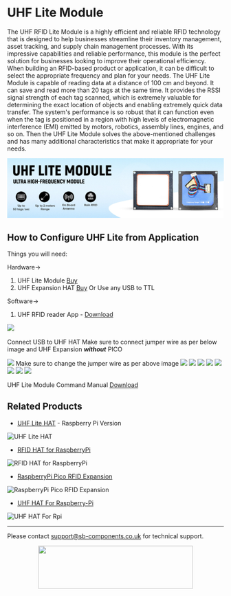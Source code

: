 # UHF Lite Module
The UHF RFID Lite Module is a highly efficient and reliable RFID technology that is designed to help businesses streamline their inventory management, asset tracking, and supply chain management processes. With its impressive capabilities and reliable performance, this module is the perfect solution for businesses looking to improve their operational efficiency.
When building an RFID-based product or application, it can be difficult to select the appropriate frequency and plan for your needs.
The UHF Lite Module is capable of reading data at a distance of 100 cm and beyond. It can save and read more than 20 tags at the same time. It provides the RSSI signal strength of each tag scanned, which is extremely valuable for determining the exact location of objects and enabling extremely quick data transfer.
The system's performance is so robust that it can function even when the tag is positioned in a region with high levels of electromagnetic interference (EMI) emitted by motors, robotics, assembly lines, engines, and so on.
Then the UHF Lite Module solves the above-mentioned challenges and has many additional characteristics that make it appropriate for your needs.

<img src = "https://github.com/sbcshop/UHF_Lite_Module/blob/main/images/UHFLiteBanner.jpg" />

## How to Configure UHF Lite from Application
Things you will need:

Hardware->
1. UHF Lite Module [Buy](https://shop.sb-components.co.uk/collections/latest-collections/products/uhf-lite-module?variant=40621562232915)
2. UHF Expansion HAT [Buy](https://shop.sb-components.co.uk/products/uhf-rfid-for-pico) Or Use any USB to TTL

Software->
1. UHF RFID reader App - [Download](https://github.com/sbcshop/UHF_Lite_Pico_Expansion_Software/blob/main/uhf%20lite.rar)

<img src = "https://github.com/sbcshop/UHF_Lite_Pico_Expansion_Software/blob/main/Images/img.JPG"/>

Connect USB to UHF HAT
Make sure to connect jumper wire as per below image and UHF Expansion ***without*** PICO

<img src = "https://github.com/sbcshop/UHF_Lite_Pico_Expansion_Software/blob/main/Images/UHF%20Lite.jpg"/>
Make sure to change the jumper wire as per above image

<img src = "https://github.com/sbcshop/UHF_Lite_Pico_Expansion_Software/blob/main/Images/img1.png"/>
<img src = "https://github.com/sbcshop/UHF_Lite_Pico_Expansion_Software/blob/main/Images/img2.png"/>
<img src = "https://github.com/sbcshop/UHF_Lite_Pico_Expansion_Software/blob/main/Images/img3.png"/>
<img src = "https://github.com/sbcshop/UHF_Lite_Pico_Expansion_Software/blob/main/Images/img4.png"/>
<img src = "https://github.com/sbcshop/UHF_Lite_Pico_Expansion_Software/blob/main/Images/img5.png"/>
<img src = "https://github.com/sbcshop/UHF_Lite_Pico_Expansion_Software/blob/main/Images/img6.png"/>
<img src = "https://github.com/sbcshop/UHF_Lite_Pico_Expansion_Software/blob/main/Images/img7.png"/>
<img src = "https://github.com/sbcshop/UHF_Lite_Pico_Expansion_Software/blob/main/Images/img8.png"/>

UHF Lite Module Command Manual [Download](https://github.com/sbcshop/UHF_Lite_Module/blob/main/UHF%20Lite%20Manual.pdf) 

## Related Products

* [UHF Lite HAT](https://shop.sb-components.co.uk/products/uhf-rfid-lite-hat) - Raspberry Pi Version

 ![UHF Lite HAT](https://cdn.shopify.com/s/files/1/1217/2104/products/UHF_LITE_HAT_EUROPE_VERSION_01.png?v=1676359993&width=400)
* [RFID HAT for RaspberryPi](https://shop.sb-components.co.uk/products/rfid-hat-for-raspberry-pi?_pos=3&_sid=59f725ea2&_ss=r)

 ![RFID HAT for RaspberryPi](https://cdn.shopify.com/s/files/1/1217/2104/products/RFIDforPi.jpg?v=1614587676&width=400)

* [RaspberryPi Pico RFID Expansion](https://shop.sb-components.co.uk/products/raspberry-pi-pico-rfid-expansion?_pos=3&_sid=075681430&_ss=r)

 ![RaspberryPi Pico RFID Expansion](https://cdn.shopify.com/s/files/1/1217/2104/products/2_85a5dfb2-96cb-4e0b-ba28-a70af127a4f1.png?v=1613732653&width=400)
 
* [UHF HAT For Raspberry-Pi](https://shop.sb-components.co.uk/products/uhf-hat-for-raspberry-pi?_pos=1&_sid=4a8407538&_ss=r)

 ![UHF HAT For Rpi](https://cdn.shopify.com/s/files/1/1217/2104/products/UHFHATForRaspberryPi.png?v=1648192425&width=400)
 
---------------------------------------------------------------------------------------------------------------------------------------
Please contact support@sb-components.co.uk for technical support.
<p align="center">
  <img width="360" height="100" src="https://cdn.shopify.com/s/files/1/1217/2104/files/Logo_sb_component_3.png?v=1666086771&width=300">
</p>
